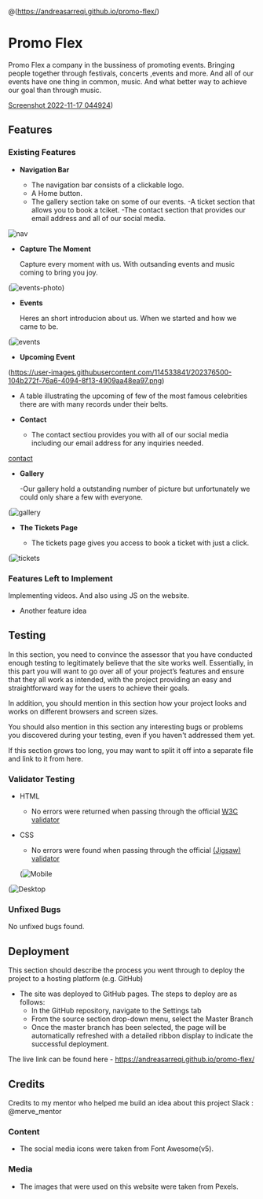 @(https://andreasarreqi.github.io/promo-flex/)
# Promo Flex

Promo Flex a company in the bussiness of promoting events. Bringing people together through festivals, concerts ,events and more. And all of our events have one thing in common, music.
And what better way to achieve our goal than through music.



[Screenshot 2022-11-17 044924](https://user-images.githubusercontent.com/114533841/202376074-0742f316-84f3-441e-a485-7262eec7ced7.png))

## Features 



### Existing Features

- __Navigation Bar__

  - The navigation bar consists of a clickable logo.
  - A Home button.
  - The gallery section take on some of our events.
  -A ticket section that allows you to book a tciket. 
  -The contact section that provides our email address and all of our social media.

![nav](https://user-images.githubusercontent.com/114533841/202376237-b101d6f9-961f-47f0-9dd2-a79e4a07f1b8.png)

- __Capture The Moment__

  Capture every moment with us. With outsanding events and music coming to bring you joy.

(![events-photo](https://user-images.githubusercontent.com/114533841/202376316-334bfce1-d184-48eb-91ea-2a8ae8bd4f9a.png))

- __Events__

  Heres an short introducion about us. When we started and how we came to be.

(![events](https://user-images.githubusercontent.com/114533841/202376424-6b98c037-833c-4de4-aded-1205531b9f13.png)

- __Upcoming Event__



(https://user-images.githubusercontent.com/114533841/202376500-104b272f-76a6-4094-8f13-4909aa48ea97.png)

  - A table illustrating the upcoming of few of the most famous celebrities there are with  many records under their belts.
  



- __Contact__ 

  - The contact sectiou provides you with all of our social media including our email address for any inquiries needed.

[contact](https://user-images.githubusercontent.com/114533841/202376724-b43e7fa2-933d-4f58-a6b6-ebf220c0920b.png)

- __Gallery__

  -Our gallery hold a outstanding number of picture but unfortunately we could only share a few with everyone. 

(![gallery](https://user-images.githubusercontent.com/114533841/202376808-7de71056-c92f-43c1-8196-53a3cd31241b.png)

- __The Tickets Page__

  - The tickets page gives you access to book a ticket with just a click.

(![tickets](https://user-images.githubusercontent.com/114533841/202376901-6a27a2cd-616e-45cb-9684-82e43e4751d0.png)



### Features Left to Implement
Implementing videos.
And also using JS on the website.

- Another feature idea

## Testing 

In this section, you need to convince the assessor that you have conducted enough testing to legitimately believe that the site works well. Essentially, in this part you will want to go over all of your project’s features and ensure that they all work as intended, with the project providing an easy and straightforward way for the users to achieve their goals.

In addition, you should mention in this section how your project looks and works on different browsers and screen sizes.

You should also mention in this section any interesting bugs or problems you discovered during your testing, even if you haven't addressed them yet.

If this section grows too long, you may want to split it off into a separate file and link to it from here.


### Validator Testing 

- HTML
  - No errors were returned when passing through the official [W3C validator](https://validator.w3.org/nu/?doc=https%3A%2F%2Fandreasarreqi.github.io%2Fpromo-flex%2F)
- CSS
  
  - No errors were found when passing through the official [(Jigsaw) validator](https://jigsaw.w3.org/css-validator/validator)
  
  (![Mobile](https://user-images.githubusercontent.com/114533841/202377267-c0e87c52-f0a9-4cea-b606-9694dc24cbd7.png)

 (![Desktop](https://user-images.githubusercontent.com/114533841/202377425-3c24d7c9-954f-44a1-be06-6441d3113ef9.png)



### Unfixed Bugs

No unfixed bugs found.

## Deployment

This section should describe the process you went through to deploy the project to a hosting platform (e.g. GitHub) 

- The site was deployed to GitHub pages. The steps to deploy are as follows: 
  - In the GitHub repository, navigate to the Settings tab 
  - From the source section drop-down menu, select the Master Branch
  - Once the master branch has been selected, the page will be automatically refreshed with a detailed ribbon display to indicate the successful deployment. 

The live link can be found here - https://andreasarreqi.github.io/promo-flex/


## Credits 

Credits to my mentor who helped me build an idea about this project
Slack : @merve_mentor
 



### Content 

- The social media icons were taken from Font Awesome(v5).

### Media

-  The images that were used on this website were taken from Pexels.








